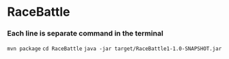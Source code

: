 # RaceBattle
### Each line is separate command in the terminal
`mvn package` 
`cd RaceBattle`
`java -jar target/RaceBattle1-1.0-SNAPSHOT.jar`
